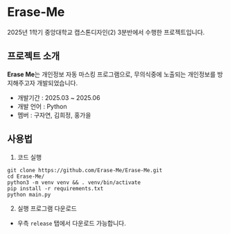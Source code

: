 # Erase-Me
2025년 1학기 중앙대학교 캡스톤디자인(2) 3분반에서 수행한 프로젝트입니다.

## 프로젝트 소개
**Erase Me**는 개인정보 자동 마스킹 프로그램으로, 무의식중에 노출되는 개인정보를 방지해주고자 개발되었습니다.

- 개발기간 : 2025.03 ~ 2025.06
- 개발 언어 : Python
- 멤버 : 구자연, 김희정, 홍가을

## 사용법
1. 코드 실행
```
git clone https://github.com/Erase-Me/Erase-Me.git
cd Erase-Me/
python3 -m venv venv && . venv/bin/activate
pip install -r requirements.txt
python main.py
```

2. 실행 프로그램 다운로드
- 우측 `release` 탭에서 다운로드 가능합니다.
